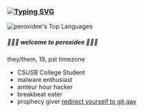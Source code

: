 ### [![Typing SVG](https://readme-typing-svg.demolab.com/?lines=Welcome+to+my+island;Working+on+casting+magic;Drum+and+Bass+and+assembly+code;I+love+malware;Listening+to+Caroline+Polachek;Dreaming+in+the+dream)](https://git.io/typing-svg)

![peroxidee's Top Languages](https://github-readme-stats.vercel.app/api/top-langs/?username=peroxidee&theme=blueberry&show_icons=true&hide_border=true&layout=compact)


##### 🌱🌱🌱 welcome to peroxidee 🌱🌱🌱
they/them, 19, pst timezone
- CSUSB College Student
- malware enthusiast
- amteur hour hacker
- breakbeat eater
- prophecy giver
[redirect yourself to git.gay](https://git.gay/peroxidee)
<!--
**peroxidee/peroxidee** is a ✨ _special_ ✨ repository because its `README.md` (this file) appears on your GitHub profile.

Here are some ideas to get you started:

- 🔭 I’m currently working on .../
- 🌱 I’m currently learning ...
- 👯 I’m looking to collaborate on ...
- 🤔 I’m looking for help with ...
- 💬 Ask me about ...
- 📫 How to reach me: ...
- 😄 Pronouns: ...
- ⚡ Fun fact: ...
-->
